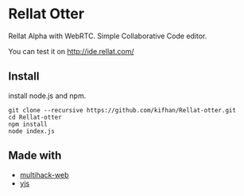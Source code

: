 # Rellat Otter
Rellat Alpha with WebRTC. Simple Collaborative Code editor.

You can test it on http://ide.rellat.com/

## Install

install node.js and npm.

```
git clone --recursive https://github.com/kifhan/Rellat-otter.git
cd Rellat-otter
npm install
node index.js
```

## Made with
- [multihack-web](https://github.com/RationalCoding/multihack-web)
- [yjs](https://github.com/y-js/yjs)